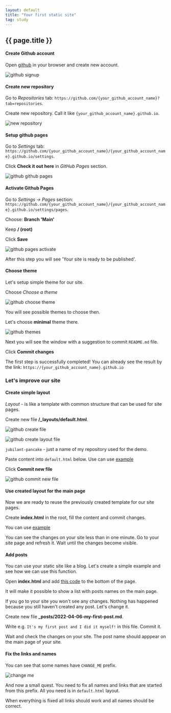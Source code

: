 ```yaml
---
layout: default
title: "Your first static site"
tag: study
---
```


## {{ page.title }}

#### Create Github account

Open [github](https://github.com) in your browser and create new account.

![github signup](../../../images/your_first_static_site/gh_signup.png)

#### Create new repository

Go to _Repositories_ tab: `https://github.com/{your_github_account_name}?tab=repositories`.

Create new repository. Call it like `{your_github_account_name}.github.io`.

![new repository](../../../images/your_first_static_site/gh_new_repo.png)

#### Setup github pages

Go to _Settings_ tab: `https://github.com/{your_github_account_name}/{your_github_account_name}.github.io/settings`.

Click **Check it out here** in _GitHub Pages_ section.

![github github pages](../../../images/your_first_static_site/gh_gh_pages.png)

#### Activate Github Pages

Go to _Settings -> Pages_ section: `https://github.com/{your_github_account_name}/{your_github_account_name}.github.io/settings/pages`.

Choose: **Branch 'Main'**

Keep **/ (root)**

Click **Save**

![github pages activate](../../../images/your_first_static_site/gh_pages_activate.png)

After this step you will see 'Your site is ready to be published'.

#### Choose theme

Let's setup simple theme for our site.

Choose _Choose a theme_

![github choose theme](../../../images/your_first_static_site/gh_choose_theme.png)

You will see possible themes to choose then.

Let's choose **minimal** theme there.

![github themes](../../../images/your_first_static_site/gh_minimal_theme.png)

Next you will see the window with a suggestion to commit `README.md` file.

Click **Commit changes**

The first step is successfully completed! You can already see the result by the link: `https://{your_github_account_name}.github.io`

### Let's improve our site

#### Create simple layout

_Layout_ - is like a template with common structure that can be used for site pages.

Create new file **/\_layouts/default.html**.

![github create file](../../../images/your_first_static_site/gh_create_file.png)

![github create layout file](../../../images/your_first_static_site/gh_create_layout_file.png)

`jubilant-pancake` - just a name of my repository used for the demo.

Paste content into `default.html` below. Use can use [example](https://gist.githubusercontent.com/render1980/79fada63bd049f9fd0adbc87738f1db8/raw/2c4dec44597580727318d2f8c642df4e9d200d10/default.html)

Click **Commit new file**

![github commit new file](../../../images/your_first_static_site/gh_commit_new_file.png)

#### Use created layout for the main page

Now we are ready to reuse the previously created template for our site pages.

Create **index.html** in the root, fill the content and commit changes.

You can use [example](https://gist.githubusercontent.com/render1980/79fada63bd049f9fd0adbc87738f1db8/raw/2c4dec44597580727318d2f8c642df4e9d200d10/index.html)

You can see the changes on your site less than in one minute. Go to your site page and refresh it. Wait until the changes become visible.

#### Add posts

You can use your static site like a blog. Let's create a simple example and see how we can use this function.

Open **index.html** and add [this code](https://gist.github.com/render1980/79fada63bd049f9fd0adbc87738f1db8#file-index_with_posts-html-L10-L12) to the bottom of the page.

It will make it possible to show a list with posts names on the main page.

If you go to your site you won't see any changes. Nothing has happened because you still haven't created any post. Let's change it.

Create new file **\_posts/2022-04-06-my-first-post.md**.

Write e.g. `It's my first post and I did it myself!` in this file. Commit it.

Wait and check the changes on your site. The post name should apppear on the main page of your site.

#### Fix the links and names

You can see that some names have `CHANGE_ME` prefix.

![change me](../../../images/your_first_static_site/change_me.png)

And now a small quest. You need to fix all names and links that are started from this prefix. All you need is in `default.html` layout.

When everything is fixed all links should work and all names should be correct.
